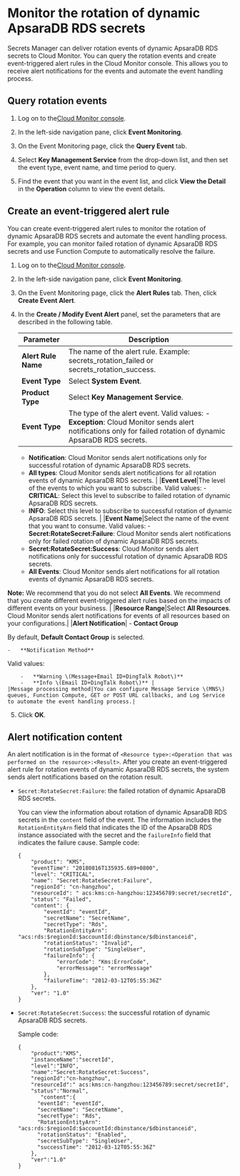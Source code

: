 # Monitor the rotation of dynamic ApsaraDB RDS secrets

Secrets Manager can deliver rotation events of dynamic ApsaraDB RDS secrets to Cloud Monitor. You can query the rotation events and create event-triggered alert rules in the Cloud Monitor console. This allows you to receive alert notifications for the events and automate the event handling process.

## Query rotation events

1.  Log on to the[Cloud Monitor console](https://cms-intl.console.aliyun.com).

2.  In the left-side navigation pane, click **Event Monitoring**.

3.  On the Event Monitoring page, click the **Query Event** tab.

4.  Select **Key Management Service** from the drop-down list, and then set the event type, event name, and time period to query.

5.  Find the event that you want in the event list, and click **View the Detail** in the **Operation** column to view the event details.


## Create an event-triggered alert rule

You can create event-triggered alert rules to monitor the rotation of dynamic ApsaraDB RDS secrets and automate the event handling process. For example, you can monitor failed rotation of dynamic ApsaraDB RDS secrets and use Function Compute to automatically resolve the failure.

1.  Log on to the[Cloud Monitor console](https://cms-intl.console.aliyun.com).

2.  In the left-side navigation pane, click **Event Monitoring**.

3.  On the Event Monitoring page, click the **Alert Rules** tab. Then, click **Create Event Alert**.

4.  In the **Create / Modify Event Alert** panel, set the parameters that are described in the following table.

    |Parameter|Description|
    |---------|-----------|
    |**Alert Rule Name**|The name of the alert rule. Example: secrets\_rotation\_failed or secrets\_rotation\_success.|
    |**Event Type**|Select **System Event**.|
    |**Product Type**|Select **Key Management Service**.|
    |**Event Type**|The type of the alert event. Valid values:    -   **Exception**: Cloud Monitor sends alert notifications only for failed rotation of dynamic ApsaraDB RDS secrets.
    -   **Notification**: Cloud Monitor sends alert notifications only for successful rotation of dynamic ApsaraDB RDS secrets.
    -   **All types**: Cloud Monitor sends alert notifications for all rotation events of dynamic ApsaraDB RDS secrets. |
    |**Event Level**|The level of the events to which you want to subscribe. Valid values:    -   **CRITICAL**: Select this level to subscribe to failed rotation of dynamic ApsaraDB RDS secrets.
    -   **INFO**: Select this level to subscribe to successful rotation of dynamic ApsaraDB RDS secrets. |
    |**Event Name**|Select the name of the event that you want to consume. Valid values:    -   **Secret:RotateSecret:Failure**: Cloud Monitor sends alert notifications only for failed rotation of dynamic ApsaraDB RDS secrets.
    -   **Secret:RotateSecret:Success**: Cloud Monitor sends alert notifications only for successful rotation of dynamic ApsaraDB RDS secrets.
    -   **All Events**: Cloud Monitor sends alert notifications for all rotation events of dynamic ApsaraDB RDS secrets.

**Note:** We recommend that you do not select **All Events**. We recommend that you create different event-triggered alert rules based on the impacts of different events on your business. |
    |**Resource Range**|Select **All Resources**. Cloud Monitor sends alert notifications for events of all resources based on your configurations.|
    |**Alert Notification**|    -   **Contact Group**

By default, **Default Contact Group** is selected.

    -   **Notification Method**

Valid values:

        -   **Warning \(Message+Email ID+DingTalk Robot\)**
        -   **Info \(Email ID+DingTalk Robot\)** |
    |Message processing method|You can configure Message Service \(MNS\) queues, Function Compute, GET or POST URL callbacks, and Log Service to automate the event handling process.|

5.  Click **OK**.


## Alert notification content

An alert notification is in the format of `<Resource type>:<Operation that was performed on the resource>:<Result>`. After you create an event-triggered alert rule for rotation events of dynamic ApsaraDB RDS secrets, the system sends alert notifications based on the rotation result.

-   `Secret:RotateSecret:Failure`: the failed rotation of dynamic ApsaraDB RDS secrets.

    You can view the information about rotation of dynamic ApsaraDB RDS secrets in the `content` field of the event. The information includes the `RotationEntityArn` field that indicates the ID of the ApsaraDB RDS instance associated with the secret and the `failureInfo` field that indicates the failure cause. Sample code:

    ```
    {
        "product": "KMS",
        "eventTime": "20180816T135935.689+0800",
        "level": "CRITICAL",
        "name": "Secret:RotateSecret:Failure",
        "regionId": "cn-hangzhou",
        "resourceId": " acs:kms:cn-hangzhou:123456789:secret/secretId",
        "status": "Failed",
        "content": {
            "eventId": "eventId",
            "secretName": "SecretName",
            "secretType": "Rds",
            "RotationEntityArn": "acs:rds:$regionId:$accountId:dbinstance/$dbinstanceid",
            "rotationStatus": "Invalid",
            "rotationSubType": "SingleUser",
            "failureInfo": {
                "errorCode": "Kms:ErrorCode",
                "errorMessage": "errorMessage"
            },
            "failureTime": "2012-03-12T05:55:36Z"
        },
        "ver": "1.0"
    }
    ```

-   `Secret:RotateSecret:Success`: the successful rotation of dynamic ApsaraDB RDS secrets.

    Sample code:

    ```
    {
        "product":"KMS",
        "instanceName":"secretId", 
        "level":"INFO",
        "name":"Secret:RotateSecret:Success",
        "regionId":"cn-hangzhou",
        "resourceId":" acs:kms:cn-hangzhou:123456789:secret/secretId",
        "status":"Normal",
           "content":{
          "eventId": "eventId",
          "secretName": "SecretName",
          "secretType": "Rds",
          "RotationEntityArn": "acs:rds:$regionId:$accountId:dbinstance/$dbinstanceid",
          "rotationStatus": "Enabled",
          "secretSubType": "SingleUser",
          "successTime": "2012-03-12T05:55:36Z"
        },
        "ver":"1.0"
    }
    ```



